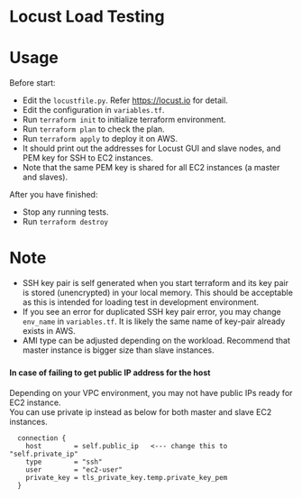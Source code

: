 # Locust Load Testing 

Usage
===

Before start:
* Edit the `locustfile.py`.  Refer https://locust.io for detail.
* Edit the configuration in `variables.tf`. 
* Run `terraform init` to initialize terraform environment.
* Run `terraform plan` to check the plan.
* Run `terraform apply` to deploy it on AWS.
* It should print out the addresses for Locust GUI and slave nodes, and PEM key for SSH to EC2 instances.
* Note that the same PEM key is shared for all EC2 instances (a master and slaves).

After you have finished:
* Stop any running tests.
* Run `terraform destroy`

Note
===

* SSH key pair is self generated when you start terraform 
and its key pair is stored (unencrypted) in your local memory.  This should be acceptable as this is intended for loading test in development environment. 
* If you see an error for duplicated SSH key pair error, you may change `env_name` in `variables.tf`. It is likely the same name of key-pair already exists in AWS.
* AMI type can be adjusted depending on the workload.  Recommend that master instance is bigger size than slave instances.

### 
#### In case of failing to get public IP address for the host
Depending on your VPC environment, you may not have public IPs ready for EC2 instance.  
You can use private ip instead as below for both master and slave EC2 instances.  

```shell script
  connection {
    host        = self.public_ip   <--- change this to "self.private_ip"
    type        = "ssh"
    user        = "ec2-user"
    private_key = tls_private_key.temp.private_key_pem
  }
```


